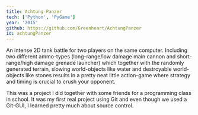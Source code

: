 ```yaml
---
title: Achtung Panzer
tech: ['Python', 'PyGame']
year: '2015'
github: https://github.com/Greenheart/AchtungPanzer
id: achtungPanzer
---
```


An intense 2D tank battle for two players on the same computer. Including two different ammo-types (long-range/low damage main cannon and short-range/high damage grenade launcher) which together with the randomly generated terrain, slowing world-objects like water and destroyable world-objects like stones results in a pretty neat little action-game where strategy and timing is crucial to crush your opponent.

This was a project I did together with some friends for a programming class in school. It was my first real project using Git and even though we used a Git-GUI, I learned pretty much about source control.
